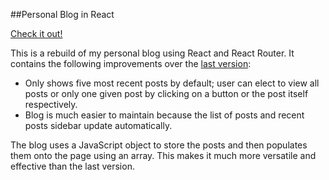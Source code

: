 ##Personal Blog in React

[Check it out!](https://gness1804.github.io/blog-in-react/)

This is a rebuild of my personal blog using React and React Router. It contains the following improvements over the [last version](https://github.com/gness1804/Personal-Blog):

* Only shows five most recent posts by default; user can elect to view all posts or only one given post by clicking on a button or the post itself respectively.
* Blog is much easier to maintain because the list of posts and recent posts sidebar update automatically.

The blog uses a JavaScript object to store the posts and then populates them onto the page using an array. This makes it much more versatile and effective than the last version.
